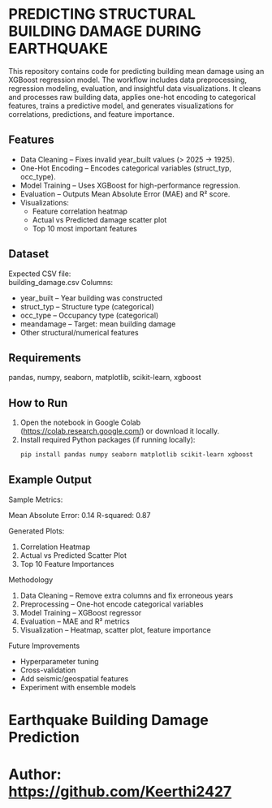 # PREDICTING STRUCTURAL BUILDING DAMAGE DURING EARTHQUAKE
This repository contains code for predicting building mean damage using an XGBoost regression model. The workflow includes data preprocessing, regression modeling, evaluation, and insightful data visualizations.
It cleans and processes raw building data, applies one-hot encoding to categorical features, trains a predictive model, and generates visualizations for correlations, predictions, and feature importance.

## Features
- Data Cleaning – Fixes invalid year_built values (> 2025 → 1925).
- One-Hot Encoding – Encodes categorical variables (struct_typ, occ_type).
- Model Training – Uses XGBoost for high-performance regression.
- Evaluation – Outputs Mean Absolute Error (MAE) and R² score.
- Visualizations:
  - Feature correlation heatmap
  - Actual vs Predicted damage scatter plot
  - Top 10 most important features

## Dataset
Expected CSV file:  
building_damage.csv
Columns:
- year_built – Year building was constructed  
- struct_typ – Structure type (categorical)  
- occ_type – Occupancy type (categorical)  
- meandamage – Target: mean building damage  
- Other structural/numerical features

## Requirements
pandas, numpy, seaborn, matplotlib, scikit-learn, xgboost

## How to Run
1. Open the notebook in Google Colab (https://colab.research.google.com/) or download it locally.
2. Install required Python packages (if running locally):
   ```bash
   pip install pandas numpy seaborn matplotlib scikit-learn xgboost

## Example Output

Sample Metrics:

Mean Absolute Error: 0.14
R-squared: 0.87


Generated Plots:

1. Correlation Heatmap
2. Actual vs Predicted Scatter Plot
3. Top 10 Feature Importances


Methodology

1. Data Cleaning – Remove extra columns and fix erroneous years
2. Preprocessing – One-hot encode categorical variables
3. Model Training – XGBoost regressor
4. Evaluation – MAE and R² metrics
5. Visualization – Heatmap, scatter plot, feature importance


Future Improvements

- Hyperparameter tuning  
- Cross-validation  
- Add seismic/geospatial features  
- Experiment with ensemble models 


# Earthquake Building Damage Prediction
# Author: https://github.com/Keerthi2427








